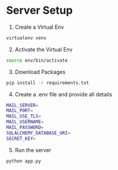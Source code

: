 # Server Setup 
1. Create a Virtual Env
```bash
virtualenv venv
```

2. Activate the Virtual Env
```bash
source env/bin/activate
```

3. Download Packages
```bash
pip install -r requirements.txt
```

4. Create a .env file and provide all details
```bash
MAIL_SERVER=
MAIL_PORT=
MAIL_USE_TLS=
MAIL_USERNAME=
MAIL_PASSWORD=
SQLALCHEMY_DATABASE_URI=
SECRET_KEY=
```

5. Run the server
```bash
python app.py
```